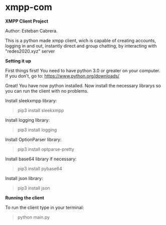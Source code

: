 # xmpp-com
**XMPP Client Project**

Author: Esteban Cabrera.

This is a python made xmpp client, wich is capable of creating accounts, logging in and out, instantly direct and group chatting, by  interacting with "redes2020.xyz" server

**Setting it up**

First things first! You need to have python 3.0 or greater on your computer. If you don't, go to:
https://www.python.org/downloads/

Great! You have now python installed. Now install the necessary librarys so you can run the client with no problems.

Install sleekxmpp library:
> pip3 install sleekxmpp

Install logging library:
> pip3 install logging

Install OptionParser library:
> pip3 install optparse-pretty

Install base64 library if necessary:
> pip3 install pybase64

Install json library:
> pip3 install json

**Running the client**

To run the client type in your terminal:
> python main.py


